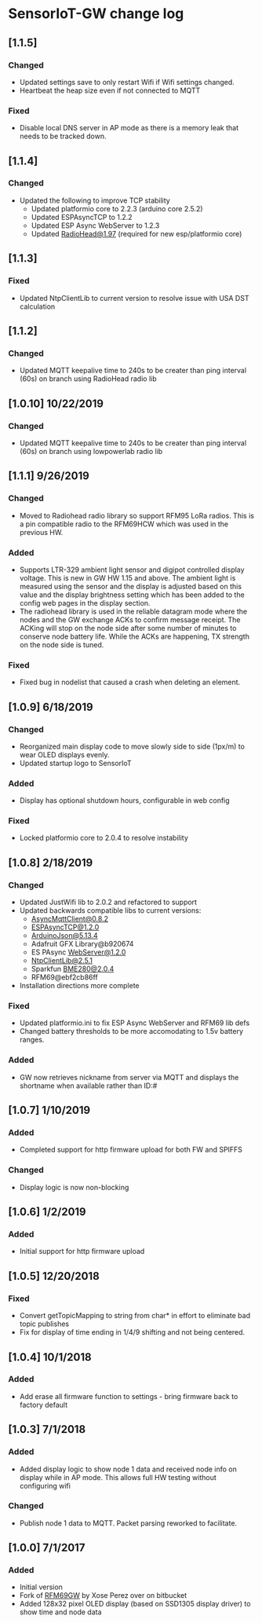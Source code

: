 # SensorIoT-GW change log
## [1.1.5]
### Changed

- Updated settings save to only restart Wifi if Wifi settings changed.
- Heartbeat the heap size even if not connected to MQTT

### Fixed

- Disable local DNS server in AP mode as there is a memory leak that needs to be tracked down.

## [1.1.4]
### Changed

- Updated the following to improve TCP stability
    - Updated platformio core to 2.2.3 (arduino core 2.5.2)
    - Updated ESPAsyncTCP to 1.2.2
    - Updated ESP Async WebServer to 1.2.3
    - Updated RadioHead@1.97 (required for new esp/platformio core)

## [1.1.3]
### Fixed

- Updated NtpClientLib to current version to resolve issue with USA DST calculation

## [1.1.2]

### Changed

- Updated MQTT keepalive time to 240s to be creater than ping interval (60s) on branch using RadioHead radio lib

## [1.0.10] 10/22/2019

### Changed

- Updated MQTT keepalive time to 240s to be creater than ping interval (60s) on branch using lowpowerlab radio lib

## [1.1.1] 9/26/2019

### Changed

- Moved to Radiohead radio library so support RFM95 LoRa radios. This is a pin compatible radio to the RFM69HCW which was used in the previous HW.

### Added

- Supports LTR-329 ambient light sensor and digipot controlled display voltage. This is new in GW HW 1.15 and above. The ambient light is measured using the sensor and the display is adjusted based on this value and the display brightness setting which has been added to the config web pages in the display section.
- The radiohead library is used in the reliable datagram mode where the nodes and the GW exchange ACKs to confirm message receipt. The ACKing will stop on the node side after some number of minutes to conserve node battery life. While the ACKs are happening, TX strength on the node side is tuned.

### Fixed

- Fixed bug in nodelist that caused a crash when deleting an element.

## [1.0.9] 6/18/2019

### Changed

- Reorganized main display code to move slowly side to side (1px/m) to wear OLED displays evenly.
- Updated startup logo to SensorIoT

### Added

- Display has optional shutdown hours, configurable in web config

### Fixed

- Locked platformio core to 2.0.4 to resolve instability

## [1.0.8] 2/18/2019

### Changed

- Updated JustWifi lib to 2.0.2 and refactored to support
- Updated backwards compatible libs to current versions:
  - AsyncMqttClient@0.8.2
  - ESPAsyncTCP@1.2.0
  - ArduinoJson@5.13.4
  - Adafruit GFX Library@b920674
  - ES PAsync WebServer@1.2.0
  - NtpClientLib@2.5.1
  - Sparkfun BME280@2.0.4
  - RFM69@ebf2cb86ff
- Installation directions more complete

### Fixed

- Updated platformio.ini to fix ESP Async WebServer and RFM69 lib defs
- Changed battery thresholds to be more accomodating to 1.5v battery ranges.

### Added

- GW now retrieves nickname from server via MQTT and displays the shortname when available rather than ID:#

## [1.0.7] 1/10/2019

### Added

- Completed support for http firmware upload for both FW and SPIFFS

### Changed

- Display logic is now non-blocking

## [1.0.6] 1/2/2019

### Added

- Initial support for http firmware upload

## [1.0.5] 12/20/2018

### Fixed

- Convert getTopicMapping to string from char\* in effort to eliminate bad topic publishes
- Fix for display of time ending in 1/4/9 shifting and not being centered.

## [1.0.4] 10/1/2018

### Added

- Add erase all firmware function to settings - bring firmware back to factory default

## [1.0.3] 7/1/2018

### Added

- Added display logic to show node 1 data and received node info on display while in AP mode. This allows full HW testing without configuring wifi

### Changed

- Publish node 1 data to MQTT. Packet parsing reworked to facilitate.

## [1.0.0] 7/1/2017

### Added

- Initial version
- Fork of [RFM69GW](https://bitbucket.org/xoseperez/rfm69gw/overview) by Xose Perez over on bitbucket
- Added 128x32 pixel OLED display (based on SSD1305 display driver) to show time and node data

